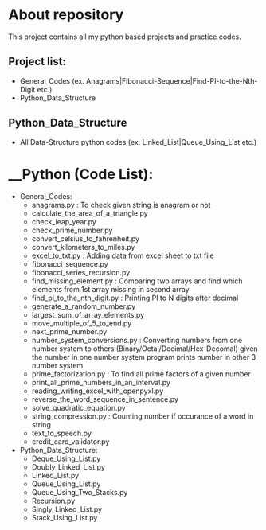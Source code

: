 # About repository

This project contains all my python based projects and practice codes.

## Project list:

- General_Codes (ex. Anagrams|Fibonacci-Sequence|Find-PI-to-the-Nth-Digit etc.)
- Python_Data_Structure

## Python_Data_Structure

- All Data-Structure python codes (ex. Linked_List|Queue_Using_List etc.)

# __Python (Code List):

- General_Codes: 
  - anagrams.py : To check given string is anagram or not
  - calculate_the_area_of_a_triangle.py
  - check_leap_year.py
  - check_prime_number.py
  - convert_celsius_to_fahrenheit.py
  - convert_kilometers_to_miles.py
  - excel_to_txt.py : Adding data from excel sheet to txt file
  - fibonacci_sequence.py
  - fibonacci_series_recursion.py
  - find_missing_element.py : Comparing two arrays and find which elements from 1st array missing in second array
  - find_pi_to_the_nth_digit.py : Printing PI to N digits after decimal
  - generate_a_random_number.py
  - largest_sum_of_array_elements.py
  - move_multiple_of_5_to_end.py
  - next_prime_number.py 
  - number_system_conversions.py : Converting numbers from one number system to others (Binary/Octal/Decimal/Hex-Decomal) given the number in one number system program prints number in other 3 number system
  - prime_factorization.py : To find all prime factors of a given number
  - print_all_prime_numbers_in_an_interval.py
  - reading_writing_excel_with_openpyxl.py
  - reverse_the_word_sequence_in_sentence.py
  - solve_quadratic_equation.py
  - string_compression.py : Counting number if occurance of a word in string
  - text_to_speech.py
  - credit_card_validator.py
- Python_Data_Structure:
  - Deque_Using_List.py
  - Doubly_Linked_List.py
  - Linked_List.py
  - Queue_Using_List.py
  - Queue_Using_Two_Stacks.py
  - Recursion.py
  - Singly_Linked_List.py
  - Stack_Using_List.py